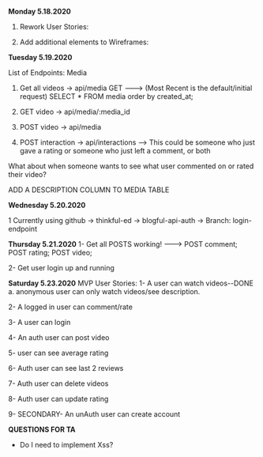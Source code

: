 **Monday 5.18.2020**
1. Rework User Stories:

2. Add additional elements to Wireframes:

**Tuesday 5.19.2020**

List of Endpoints:
Media
1. Get all videos -> api/media GET
---> (Most Recent is the default/initial request) SELECT * FROM media order by created_at;

2. GET video -> api/media/:media_id

3. POST video -> api/media

4. POST interaction -> api/interactions
--> This could be someone who just gave a rating
    or someone who just left a comment, or both

What about when someone wants to see what user commented on or rated their video?


ADD A DESCRIPTION COLUMN TO MEDIA TABLE

**Wednesday 5.20.2020**

1 Currently using github -> thinkful-ed -> blogful-api-auth -> Branch: login-endpoint 

**Thursday 5.21.2020**
1- Get all POSTS working!
---> POST comment; POST rating; POST video;

2- Get user login up and running 

**Saturday 5.23.2020**
MVP User Stories:
1- A user can watch videos--DONE
    a. anonymous user can only watch videos/see description.

2- A logged in user can comment/rate

3- A user can login

4- An auth user can post video 

5- user can see average rating

6- Auth user can see last 2 reviews

7- Auth user can delete videos

8- Auth user can update rating

9- SECONDARY- An unAuth user can create account

**QUESTIONS FOR TA**
- Do I need to implement Xss?